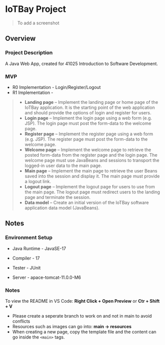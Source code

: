 # IoTBay Project
> To add a screenshot 


## Overview

### Project Description
A Java Web App, created for 41025 Introduction to Software Development.

### MVP
- R0 Implementation - Login/Register/Logout
- R1 Implementation - 

>- **Landing page** – Implement the landing page or home
page of the IoTBay application. It is the starting point of
the web application and should provide the options of
login and register for users.
>- **Login page** – Implement the login page using a web
form (e.g. JSP). The login page must post the form-data
to the welcome page.
>- **Register page** – Implement the register page using a
web form (e.g. JSP). The register page must post the
form-data to the welcome page.
>- **Welcome page** – Implement the welcome page to
retrieve the posted form-data from the register page and
the login page. The welcome page must use JavaBeans
and sessions to transport the logged-in user data to the
main page.
>- **Main page** – Implement the main page to retrieve the
user Beans saved into the session and display it. The
main page must provide a logout link.
>- **Logout page** – Implement the logout page for users to
use from the main page. The logout page must redirect
users to the landing page and terminate the session.
>- **Data model** – Create an initial version of the IoTBay
software application data model (JavaBeans).





## Notes
### Environment Setup
- Java Runtime - JavaSE-17

- Compiler - 17

- Tester - JUnit

- Server - apace-tomcat-11.0.0-M6


### Notes
To view the README in VS Code: **Right Click + Open Preview** or **Ctr + Shift + V**

- Please create a seperate branch to work on and not in main to avoid conflicts
- Resources such as images can go into: **main -> resources**
- When creating a new page, copy the template file and the content can go inside the `<main>` tags.
